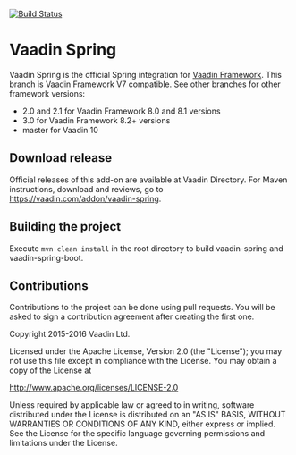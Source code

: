 [![Build Status](https://travis-ci.org/vaadin/spring.svg?branch=master)](https://travis-ci.org/vaadin/spring)

Vaadin Spring
======================

Vaadin Spring is the official Spring integration for [Vaadin Framework](https://github.com/vaadin/framework).
This branch is Vaadin Framework V7 compatible. See other branches for other framework versions:
* 2.0 and 2.1 for Vaadin Framework 8.0 and 8.1 versions 
* 3.0 for Vaadin Framework 8.2+ versions 
* master for Vaadin 10

Download release
----

Official releases of this add-on are available at Vaadin Directory. For Maven instructions, download and reviews, go to https://vaadin.com/addon/vaadin-spring.

Building the project
----
Execute `mvn clean install` in the root directory to build vaadin-spring and vaadin-spring-boot.

Contributions
----
Contributions to the project can be done using pull requests.
You will be asked to sign a contribution agreement after creating the first one.


Copyright 2015-2016 Vaadin Ltd.

Licensed under the Apache License, Version 2.0 (the "License"); you may not
use this file except in compliance with the License. You may obtain a copy of
the License at

http://www.apache.org/licenses/LICENSE-2.0

Unless required by applicable law or agreed to in writing, software
distributed under the License is distributed on an "AS IS" BASIS, WITHOUT
WARRANTIES OR CONDITIONS OF ANY KIND, either express or implied. See the
License for the specific language governing permissions and limitations under
the License.
